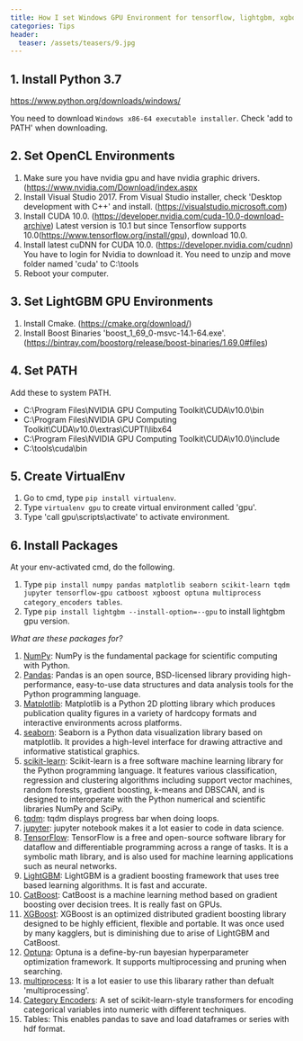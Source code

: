 ```yaml
---
title: How I set Windows GPU Environment for tensorflow, lightgbm, xgboost, catboost, etc...
categories: Tips
header:
  teaser: /assets/teasers/9.jpg
---
```


## 1. Install Python 3.7

https://www.python.org/downloads/windows/

You need to download `Windows x86-64 executable installer`. Check 'add to PATH' when downloading.

## 2. Set OpenCL Environments

1. Make sure you have nvidia gpu and have nvidia graphic drivers. (https://www.nvidia.com/Download/index.aspx
2. Install Visual Studio 2017. From Visual Studio installer, check 'Desktop development with C++' and install. (https://visualstudio.microsoft.com)
3. Install CUDA 10.0. (https://developer.nvidia.com/cuda-10.0-download-archive) Latest version is 10.1 but since Tensorflow supports 10.0(https://www.tensorflow.org/install/gpu), download 10.0.
4. Install latest cuDNN for CUDA 10.0. (https://developer.nvidia.com/cudnn) You have to login for Nvidia to download it. You need to unzip and move folder named 'cuda' to C:\tools
5. Reboot your computer.

## 3. Set LightGBM GPU Environments

1. Install Cmake. (https://cmake.org/download/)
2. Install Boost Binaries 'boost_1_69_0-msvc-14.1-64.exe'. (https://bintray.com/boostorg/release/boost-binaries/1.69.0#files)

## 4. Set PATH

Add these to system PATH.
* C:\Program Files\NVIDIA GPU Computing Toolkit\CUDA\v10.0\bin
* C:\Program Files\NVIDIA GPU Computing Toolkit\CUDA\v10.0\extras\CUPTI\libx64
* C:\Program Files\NVIDIA GPU Computing Toolkit\CUDA\v10.0\include
* C:\tools\cuda\bin

## 5. Create VirtualEnv

1. Go to cmd, type `pip install virtualenv`.
2. Type `virtualenv gpu` to create virtual environment called 'gpu'.
3. Type 'call gpu\scripts\activate' to activate environment.

## 6. Install Packages

At your env-activated cmd, do the following.
1. Type `pip install numpy pandas matplotlib seaborn scikit-learn tqdm jupyter tensorflow-gpu catboost xgboost optuna multiprocess category_encoders tables`.
2. Type `pip install lightgbm --install-option=--gpu` to install lightgbm gpu version.

*What are these packages for?*
1. [NumPy](http://www.numpy.org/): NumPy is the fundamental package for scientific computing with Python.
2. [Pandas](https://pandas.pydata.org/): Pandas is an open source, BSD-licensed library providing high-performance, easy-to-use data structures and data analysis tools for the Python programming language.
3. [Matplotlib](https://matplotlib.org/): Matplotlib is a Python 2D plotting library which produces publication quality figures in a variety of hardcopy formats and interactive environments across platforms.
4. [seaborn](https://seaborn.pydata.org/): Seaborn is a Python data visualization library based on matplotlib. It provides a high-level interface for drawing attractive and informative statistical graphics.
5. [scikit-learn](https://scikit-learn.org/): Scikit-learn is a free software machine learning library for the Python programming language. It features various classification, regression and clustering algorithms including support vector machines, random forests, gradient boosting, k-means and DBSCAN, and is designed to interoperate with the Python numerical and scientific libraries NumPy and SciPy.
6. [tqdm](https://github.com/tqdm/tqdm): tqdm displays progress bar when doing loops.
7. [jupyter](https://jupyter.org/): jupyter notebook makes it a lot easier to code in data science.
8. [TensorFlow](https://www.tensorflow.org/): TensorFlow is a free and open-source software library for dataflow and differentiable programming across a range of tasks. It is a symbolic math library, and is also used for machine learning applications such as neural networks.
9. [LightGBM](https://lightgbm.readthedocs.io/en/latest/): LightGBM is a gradient boosting framework that uses tree based learning algorithms. It is fast and accurate.
10. [CatBoost](https://tech.yandex.com/catboost/): CatBoost is a machine learning method based on gradient boosting over decision trees. It is really fast on GPUs.
11. [XGBoost](https://xgboost.readthedocs.io/en/latest/index.html): XGBoost is an optimized distributed gradient boosting library designed to be highly efficient, flexible and portable. It was once used by many kagglers, but is diminishing due to arise of LightGBM and CatBoost.
12. [Optuna](https://optuna.org/): Optuna is a define-by-run bayesian hyperparameter optimization framework. It supports multiprocessing and pruning when searching.
13. [multiprocess](https://github.com/uqfoundation/multiprocess): It is a lot easier to use this libarary rather than defualt 'multiprocessing'.
14. [Category Encoders](http://contrib.scikit-learn.org/categorical-encoding): A set of scikit-learn-style transformers for encoding categorical variables into numeric with different techniques.
15. Tables: This enables pandas to save and load dataframes or series with hdf format.

